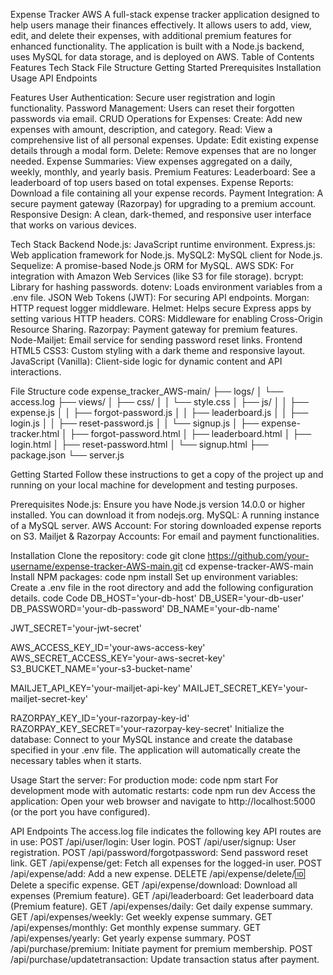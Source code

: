 Expense Tracker AWS
A full-stack expense tracker application designed to help users manage their finances effectively. It allows users to add, view, edit, and delete their expenses, with additional premium features for enhanced functionality. The application is built with a Node.js backend, uses MySQL for data storage, and is deployed on AWS.
Table of Contents
Features
Tech Stack
File Structure
Getting Started
Prerequisites
Installation
Usage
API Endpoints

Features
User Authentication: Secure user registration and login functionality.
Password Management: Users can reset their forgotten passwords via email.
CRUD Operations for Expenses:
Create: Add new expenses with amount, description, and category.
Read: View a comprehensive list of all personal expenses.
Update: Edit existing expense details through a modal form.
Delete: Remove expenses that are no longer needed.
Expense Summaries: View expenses aggregated on a daily, weekly, monthly, and yearly basis.
Premium Features:
Leaderboard: See a leaderboard of top users based on total expenses.
Expense Reports: Download a file containing all your expense records.
Payment Integration: A secure payment gateway (Razorpay) for upgrading to a premium account.
Responsive Design: A clean, dark-themed, and responsive user interface that works on various devices.

Tech Stack
Backend
Node.js: JavaScript runtime environment.
Express.js: Web application framework for Node.js.
MySQL2: MySQL client for Node.js.
Sequelize: A promise-based Node.js ORM for MySQL.
AWS SDK: For integration with Amazon Web Services (like S3 for file storage).
bcrypt: Library for hashing passwords.
dotenv: Loads environment variables from a .env file.
JSON Web Tokens (JWT): For securing API endpoints.
Morgan: HTTP request logger middleware.
Helmet: Helps secure Express apps by setting various HTTP headers.
CORS: Middleware for enabling Cross-Origin Resource Sharing.
Razorpay: Payment gateway for premium features.
Node-Mailjet: Email service for sending password reset links.
Frontend
HTML5
CSS3: Custom styling with a dark theme and responsive layout.
JavaScript (Vanilla): Client-side logic for dynamic content and API interactions.

File Structure
code
expense_tracker_AWS-main/
├── logs/
│   └── access.log
├── views/
│   ├── css/
│   │   └── style.css
│   ├── js/
│   │   ├── expense.js
│   │   ├── forgot-password.js
│   │   ├── leaderboard.js
│   │   ├── login.js
│   │   ├── reset-password.js
│   │   └── signup.js
│   ├── expense-tracker.html
│   ├── forgot-password.html
│   ├── leaderboard.html
│   ├── login.html
│   ├── reset-password.html
│   └── signup.html
├── package.json
└── server.js

Getting Started
Follow these instructions to get a copy of the project up and running on your local machine for development and testing purposes.

Prerequisites
Node.js: Ensure you have Node.js version 14.0.0 or higher installed. You can download it from nodejs.org.
MySQL: A running instance of a MySQL server.
AWS Account: For storing downloaded expense reports on S3.
Mailjet & Razorpay Accounts: For email and payment functionalities.

Installation
Clone the repository:
code
git clone https://github.com/your-username/expense-tracker-AWS-main.git
cd expense-tracker-AWS-main
Install NPM packages:
code
npm install
Set up environment variables:
Create a .env file in the root directory and add the following configuration details.
code
Code
DB_HOST='your-db-host'
DB_USER='your-db-user'
DB_PASSWORD='your-db-password'
DB_NAME='your-db-name'

JWT_SECRET='your-jwt-secret'

AWS_ACCESS_KEY_ID='your-aws-access-key'
AWS_SECRET_ACCESS_KEY='your-aws-secret-key'
S3_BUCKET_NAME='your-s3-bucket-name'

MAILJET_API_KEY='your-mailjet-api-key'
MAILJET_SECRET_KEY='your-mailjet-secret-key'

RAZORPAY_KEY_ID='your-razorpay-key-id'
RAZORPAY_KEY_SECRET='your-razorpay-key-secret'
Initialize the database:
Connect to your MySQL instance and create the database specified in your .env file. The application will automatically create the necessary tables when it starts.

Usage
Start the server:
For production mode:
code
npm start
For development mode with automatic restarts:
code
npm run dev
Access the application:
Open your web browser and navigate to http://localhost:5000 (or the port you have configured).

API Endpoints
The access.log file indicates the following key API routes are in use:
POST /api/user/login: User login.
POST /api/user/signup: User registration.
POST /api/password/forgotpassword: Send password reset link.
GET /api/expense/get: Fetch all expenses for the logged-in user.
POST /api/expense/add: Add a new expense.
DELETE /api/expense/delete/:id: Delete a specific expense.
GET /api/expense/download: Download all expenses (Premium feature).
GET /api/leaderboard: Get leaderboard data (Premium feature).
GET /api/expenses/daily: Get daily expense summary.
GET /api/expenses/weekly: Get weekly expense summary.
GET /api/expenses/monthly: Get monthly expense summary.
GET /api/expenses/yearly: Get yearly expense summary.
POST /api/purchase/premium: Initiate payment for premium membership.
POST /api/purchase/updatetransaction: Update transaction status after payment.
